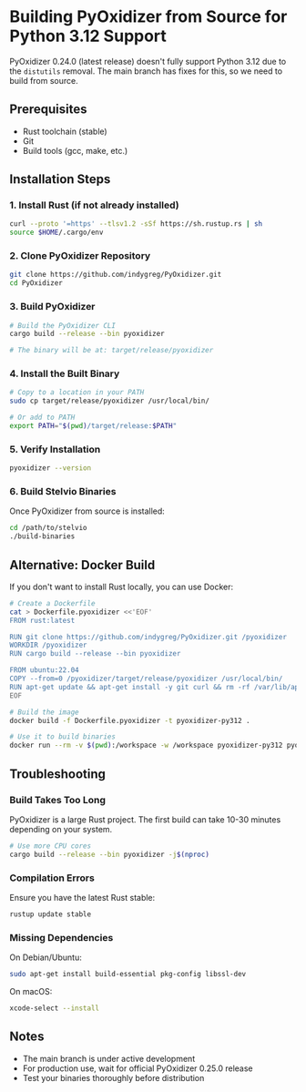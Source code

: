 # Building PyOxidizer from Source for Python 3.12 Support

PyOxidizer 0.24.0 (latest release) doesn't fully support Python 3.12 due to the `distutils` removal. The main branch has fixes for this, so we need to build from source.

## Prerequisites

- Rust toolchain (stable)
- Git
- Build tools (gcc, make, etc.)

## Installation Steps

### 1. Install Rust (if not already installed)

```bash
curl --proto '=https' --tlsv1.2 -sSf https://sh.rustup.rs | sh
source $HOME/.cargo/env
```

### 2. Clone PyOxidizer Repository

```bash
git clone https://github.com/indygreg/PyOxidizer.git
cd PyOxidizer
```

### 3. Build PyOxidizer

```bash
# Build the PyOxidizer CLI
cargo build --release --bin pyoxidizer

# The binary will be at: target/release/pyoxidizer
```

### 4. Install the Built Binary

```bash
# Copy to a location in your PATH
sudo cp target/release/pyoxidizer /usr/local/bin/

# Or add to PATH
export PATH="$(pwd)/target/release:$PATH"
```

### 5. Verify Installation

```bash
pyoxidizer --version
```

### 6. Build Stelvio Binaries

Once PyOxidizer from source is installed:

```bash
cd /path/to/stelvio
./build-binaries
```

## Alternative: Docker Build

If you don't want to install Rust locally, you can use Docker:

```bash
# Create a Dockerfile
cat > Dockerfile.pyoxidizer <<'EOF'
FROM rust:latest

RUN git clone https://github.com/indygreg/PyOxidizer.git /pyoxidizer
WORKDIR /pyoxidizer
RUN cargo build --release --bin pyoxidizer

FROM ubuntu:22.04
COPY --from=0 /pyoxidizer/target/release/pyoxidizer /usr/local/bin/
RUN apt-get update && apt-get install -y git curl && rm -rf /var/lib/apt/lists/*
EOF

# Build the image
docker build -f Dockerfile.pyoxidizer -t pyoxidizer-py312 .

# Use it to build binaries
docker run --rm -v $(pwd):/workspace -w /workspace pyoxidizer-py312 pyoxidizer build --release
```

## Troubleshooting

### Build Takes Too Long

PyOxidizer is a large Rust project. The first build can take 10-30 minutes depending on your system.

```bash
# Use more CPU cores
cargo build --release --bin pyoxidizer -j$(nproc)
```

### Compilation Errors

Ensure you have the latest Rust stable:

```bash
rustup update stable
```

### Missing Dependencies

On Debian/Ubuntu:

```bash
sudo apt-get install build-essential pkg-config libssl-dev
```

On macOS:

```bash
xcode-select --install
```

## Notes

- The main branch is under active development
- For production use, wait for official PyOxidizer 0.25.0 release
- Test your binaries thoroughly before distribution
